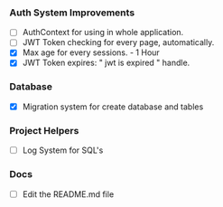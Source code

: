 ### Auth System Improvements
- [ ] AuthContext for using in whole application.
- [ ] JWT Token checking for every page, automatically.
- [x] Max age for every sessions. - 1 Hour
- [x] JWT Token expires: " jwt is expired " handle.

### Database
- [x] Migration system for create database and tables

### Project Helpers
- [ ] Log System for SQL's

### Docs
- [ ] Edit the README.md file

